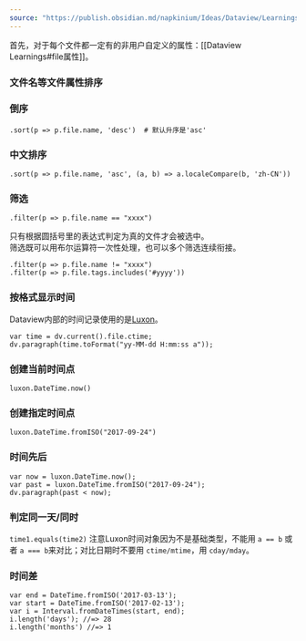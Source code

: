 ```yaml
---
source: "https://publish.obsidian.md/napkinium/Ideas/Dataview/Learnings/Dataview+Learnings"
---
```


首先，对于每个文件都一定有的非用户自定义的属性：[[Dataview Learnings#file属性]]。
### 文件名等文件属性排序
### 倒序
```
.sort(p => p.file.name, 'desc')  # 默认升序是'asc'
```
### 中文排序
```
.sort(p => p.file.name, 'asc', (a, b) => a.localeCompare(b, 'zh-CN'))
```
### 筛选
```
.filter(p => p.file.name == "xxxx")
```
只有根据圆括号里的表达式判定为真的文件才会被选中。  
筛选既可以用布尔运算符一次性处理，也可以多个筛选连续衔接。
```
.filter(p => p.file.name != "xxxx")
.filter(p => p.file.tags.includes('#yyyy'))
```
### 按格式显示时间
Dataview内部的时间记录使用的是[Luxon](https://moment.github.io/luxon/#/tour)。
```
var time = dv.current().file.ctime;
dv.paragraph(time.toFormat("yy-MM-dd H:mm:ss a"));
```
### 创建当前时间点
`luxon.DateTime.now()`
### 创建指定时间点
```
luxon.DateTime.fromISO("2017-09-24")
```
### 时间先后
```
var now = luxon.DateTime.now();
var past = luxon.DateTime.fromISO("2017-09-24");
dv.paragraph(past < now);
```
### 判定同一天/同时
`time1.equals(time2)`
注意Luxon时间对象因为不是基础类型，不能用 `a == b` 或者 `a === b`来对比；对比日期时不要用 `ctime/mtime`，用 `cday/mday`。
### 时间差
```
var end = DateTime.fromISO('2017-03-13'); 
var start = DateTime.fromISO('2017-02-13'); 
var i = Interval.fromDateTimes(start, end);
i.length('days'); //=> 28
i.length('months') //=> 1
```
